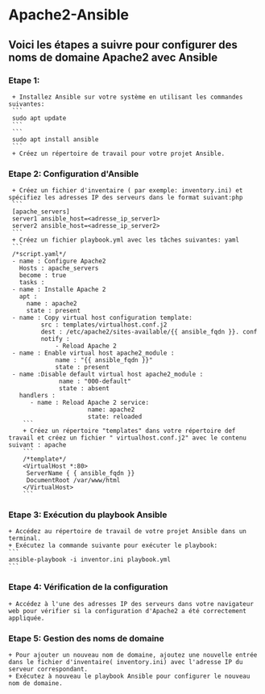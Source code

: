 # Apache2-Ansible
## Voici les étapes a suivre pour configurer des noms de domaine Apache2 avec Ansible
  ### Etape 1: 
     + Installez Ansible sur votre système en utilisant les commandes suivantes:
     ```
     sudo apt update
     ```
     ```
     sudo apt install ansible
     ```
     + Créez un répertoire de travail pour votre projet Ansible.
   
  ### Etape 2: Configuration d'Ansible
     + Créez un fichier d'inventaire ( par exemple: inventory.ini) et spécifiez les adresses IP des serveurs dans le format suivant:php
     ```
     [apache_servers] 
     server1 ansible_host=<adresse_ip_server1> 
     server2 ansible_host=<adresse_ip_server2>
     ```
     + Créez un fichier playbook.yml avec les tâches suivantes: yaml
     ```
     /*script.yaml*/
     - name : Configure Apache2
       Hosts : apache_servers 
       become : true 
       tasks :
     - name : Installe Apache 2 
       apt : 
         name : apache2
         state : present 
     - name : Copy virtual host configuration template:
             src : templates/virtualhost.conf.j2 
             dest : /etc/apache2/sites-available/{{ ansible_fqdn }}. conf
             notify :
                 - Reload Apache 2
     - name : Enable virtual host apache2_module : 
                 name : "{{ ansible_fqdn }}" 
                 state : present
     - name :Disable default virtual host apache2_module : 
                  name : "000-default"
                  state : absent
       handlers : 
          - name : Reload Apache 2 service: 
                          name: apache2 
                          state: reloaded
        ```
        + Créez un répertoire "templates" dans votre répertoire def travail et créez un fichier " virtualhost.conf.j2" avec le contenu suivant : apache
        ```
        /*template*/
        <VirtualHost *:80> 
         ServerName { { ansible_fqdn }} 
         DocumentRoot /var/www/html
        </VirtualHost>
        ```
### Etape 3: Exécution du playbook Ansible
    + Accédez au répertoire de travail de votre projet Ansible dans un terminal.
    + Exécutez la commande suivante pour exécuter le playbook:
    ```
    ansible-playbook -i inventor.ini playbook.yml
    ```
### Etape 4: Vérification de la configuration
    + Accédez à l'une des adresses IP des serveurs dans votre navigateur web pour vérifier si la configuration d'Apache2 a été correctement appliquée.
    
### Etape 5: Gestion des noms de domaine
    + Pour ajouter un nouveau nom de domaine, ajoutez une nouvelle entrée dans le fichier d'inventaire( inventory.ini) avec l'adresse IP du serveur correspondant.
    + Exécutez à nouveau le playbook Ansible pour configurer le nouveau nom de domaine.
   
